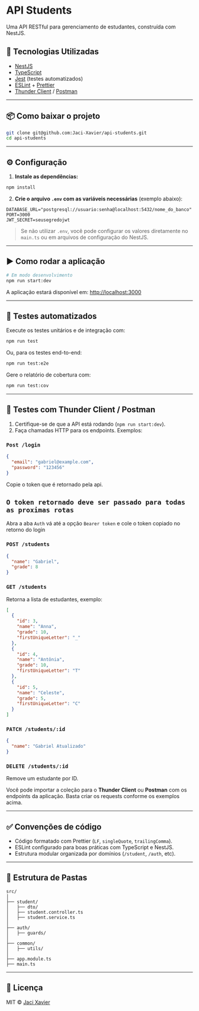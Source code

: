 # API Students

Uma API RESTful para gerenciamento de estudantes, construída com NestJS.

## 🚀 Tecnologias Utilizadas

- [NestJS](https://nestjs.com/)
- [TypeScript](https://www.typescriptlang.org/)
- [Jest](https://jestjs.io/) (testes automatizados)
- [ESLint](https://eslint.org/) + [Prettier](https://prettier.io/)
- [Thunder Client](https://www.thunderclient.com/) / [Postman](https://www.postman.com/)

---

## 📦 Como baixar o projeto

```bash
git clone git@github.com:Jaci-Xavier/api-students.git
cd api-students
```

---

## ⚙️ Configuração

1. **Instale as dependências:**

```bash
npm install
```

2. **Crie o arquivo `.env` com as variáveis necessárias** (exemplo abaixo):

```env
DATABASE_URL="postgresql://usuario:senha@localhost:5432/nome_do_banco"
PORT=3000
JWT_SECRET=seusegredojwt
```

> Se não utilizar `.env`, você pode configurar os valores diretamente no `main.ts` ou em arquivos de configuração do NestJS.

---

## ▶️ Como rodar a aplicação

```bash
# Em modo desenvolvimento
npm run start:dev
```

A aplicação estará disponível em: [http://localhost:3000](http://localhost:3000)

---

## 🧪 Testes automatizados

Execute os testes unitários e de integração com:

```bash
npm run test
```

Ou, para os testes end-to-end:

```bash
npm run test:e2e
```

Gere o relatório de cobertura com:

```bash
npm run test:cov
```

---

## 🔬 Testes com Thunder Client / Postman

1. Certifique-se de que a API está rodando (`npm run start:dev`).
2. Faça chamadas HTTP para os endpoints. Exemplos:

### `Post /login`

```json
{
  "email": "gabriel@example.com",
  "password": "123456"
}
```

Copie o token que é retornado pela api.

## `O token retornado deve ser passado para todas as proximas rotas`

Abra a aba `Auth` vá até a opção `Bearer token` e cole o token copiado no retorno do login

### `POST /students`

```json
{
  "name": "Gabriel",
  "grade": 8
}
```

### `GET /students`

Retorna a lista de estudantes, exemplo:

```json
[
  {
    "id": 3,
    "name": "Anna",
    "grade": 10,
    "firstUniqueLetter": "_"
  },
  {
    "id": 4,
    "name": "Antônia",
    "grade": 10,
    "firstUniqueLetter": "T"
  },
  {
    "id": 5,
    "name": "Celeste",
    "grade": 5,
    "firstUniqueLetter": "C"
  }
]
```

### `PATCH /students/:id`

```json
{
  "name": "Gabriel Atualizado"
}
```

### `DELETE /students/:id`

Remove um estudante por ID.

Você pode importar a coleção para o **Thunder Client** ou **Postman** com os endpoints da aplicação. Basta criar os requests conforme os exemplos acima.

---

## ✅ Convenções de código

- Código formatado com Prettier (`LF`, `singleQuote`, `trailingComma`).
- ESLint configurado para boas práticas com TypeScript e NestJS.
- Estrutura modular organizada por domínios (`/student`, `/auth`, etc).

---

## 📂 Estrutura de Pastas

```
src/
│
├── student/
│   ├── dto/
│   ├── student.controller.ts
│   ├── student.service.ts
│
├── auth/
│   ├── guards/
│
├── common/
│   ├── utils/
│
├── app.module.ts
├── main.ts
```

---

## 📄 Licença

MIT © [Jaci Xavier](https://github.com/Jaci-Xavier)
